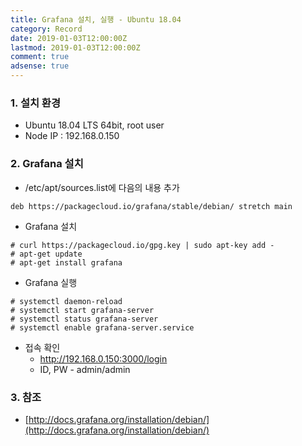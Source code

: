 ```yaml
---
title: Grafana 설치, 실행 - Ubuntu 18.04
category: Record
date: 2019-01-03T12:00:00Z
lastmod: 2019-01-03T12:00:00Z
comment: true
adsense: true
---
```


### 1. 설치 환경

* Ubuntu 18.04 LTS 64bit, root user
* Node IP : 192.168.0.150

### 2. Grafana 설치

* /etc/apt/sources.list에 다음의 내용 추가

~~~
deb https://packagecloud.io/grafana/stable/debian/ stretch main
~~~

* Grafana 설치

~~~
# curl https://packagecloud.io/gpg.key | sudo apt-key add -
# apt-get update
# apt-get install grafana
~~~

* Grafana 실행

~~~
# systemctl daemon-reload
# systemctl start grafana-server
# systemctl status grafana-server
# systemctl enable grafana-server.service
~~~

* 접속 확인
  * http://192.168.0.150:3000/login
  * ID, PW - admin/admin

### 3. 참조

* [http://docs.grafana.org/installation/debian/](http://docs.grafana.org/installation/debian/)
